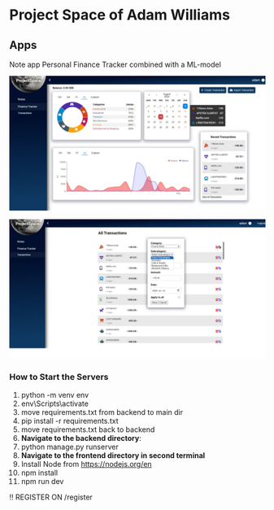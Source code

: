 # Project Space of Adam Williams

## Apps
Note app
Personal Finance Tracker combined with a ML-model

![App Screenshot](frontend\src\assets\finance-demo.png)

![App Screenshot](frontend\src\assets\finance-demo2.png)

### How to Start the Servers
1. python -m venv env
2. env\Scripts\activate
3. move requirements.txt from backend to main dir
4. pip install -r requirements.txt
5. move requirements.txt back to backend
6. **Navigate to the backend directory**:
7. python manage.py runserver
8. **Navigate to the frontend directory in second terminal**
9. Install Node from https://nodejs.org/en
10. npm install
11. npm run dev

!! REGISTER ON /register